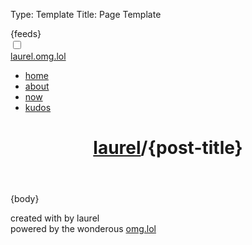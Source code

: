 Type: Template
Title: Page Template


<!DOCTYPE html>
<html lang="en">
<head>
<title>laurel{separator}{post-title}</title>
<meta charset="utf-8">
<meta name="viewport" content="width=device-width, initial-scale=1">
{feeds}
<style>
@import url('https://pvinis.github.io/iosevka-webfont/3.4.1/iosevka.css');
@import url('https://static.omg.lol/type/fontawesome-free/css/all.css');
@import url('https://fonts.googleapis.com/css2?family=Lily+Script+One&display=swap');
</style>
<link rel="stylesheet" href="https://laurel.omg.lol/style.css">
</head>
<body>

<div class="top">
    <div class="toggle">
        <div class="darkmode">
          <input type="checkbox" class="checkbox" id="checkbox">
          <label for="checkbox" class="label"></label>
            <div class="ball"></div>
          </label>
        </div>
      </div>
      <div class="nav"><span class="weblog-title-sm"><a href="/">laurel.omg.lol</a></span>
        <ul class="nav">
            <li><a href="/">home</a></li> 
            <li><a href="/about">about</a></li>
            <li><a href="/noww">now</a></li>
            <li><a href="/kudos">kudos</a></li>
        </ul>
    </div>
</div>
</div>
</head>

<body>
<header>
	<h1 class="weblog-title"><a href="{base-path}">laurel</a>/<span style="text-transform: lowercase;">{post-title}</span></h1>
</header>

<main>

{body}

</main>

<footer>
    <p>created with <i class="fas fa-heart"></i> by laurel
        <br>
    <i class="fas fas fa-plug"></i> powered by the wonderous  <a href="https://omg.lol">omg.lol</a> <i class="omg-icon omg-prami" style="color: var(--accent);"></i> </p>
</footer>

<script>
const checkbox =document.getElementById('checkbox')

checkbox.addEventListener('click',checkMode)

                      function checkMode() {
                            if (localStorage.getItem('isDarkMode')=='true'){
                                localStorage.setItem('isDarkMode', false)} 
                                else 
                                {localStorage.setItem('isDarkMode', true)}
                                toggle();
                        };

                        function toggle(){
                            if (localStorage.getItem('isDarkMode')=='true'){
                            
                                document.body.classList.add('dark-mode');
                        }
                        if (localStorage.getItem('isDarkMode') === 'false'){
                                
                            document.body.classList.remove('dark-mode');
                            };
                        }
                        toggle()
</script>
</body>
</html>